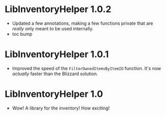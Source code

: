 # LibInventoryHelper 1.0.2
* Updated a few annotations, making a few functions private that are *really* only meant to be used internally.
* toc bump

# LibInventoryHelper 1.0.1
* Improved the speed of the `FilterOwnedItemsByItemID` function. It's now *actually* faster than the Blizzard solution.

# LibInventoryHelper 1.0
* Wow! A library for the inventory! How exciting!